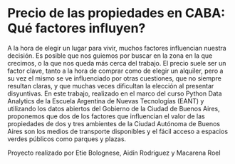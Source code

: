 # Precio de las propiedades en CABA: Qué factores influyen?


A la hora de elegir un lugar para vivir, muchos factores influencian nuestra decisión. Es posible que nos guiemos por buscar en la zona en la que crecimos, o la que nos queda más cerca del trabajo. El precio suele ser un factor clave, tanto a la hora de comprar como de elegir un alquiler, pero a su vez el mismo se ve influenciado por otras cuestiones, que no siempre resultan claras, y que muchas veces dificultan la elección al presentar disyuntivas. En este trabajo, realizado en el marco del curso Python Data Analytics de la Escuela Argentina de Nuevas Tecnologías (EANT) y utilizando los datos abiertos del Gobierno de la Ciudad de Buenos Aires, proponemos que dos de los factores que influencian el valor de las propiedades de dos y tres ambientes de la Ciudad Autónoma de Buenos Aires son los medios de transporte disponibles y el fácil acceso a espacios verdes públicos como parques y plazas.

Proyecto realizado por Etie Bolognese, Aidín Rodriguez y Macarena Roel
